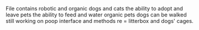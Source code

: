 
File contains robotic and organic dogs and cats
the ability to adopt and leave pets
the ability to feed and water organic pets
dogs can be walked
still working on poop interface and methods re = litterbox and dogs' cages.

